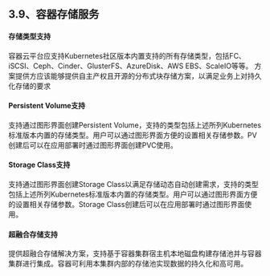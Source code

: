 ## 3.9、容器存储服务

#### 存储类型支持

容器云平台应支持Kubernetes社区版本内置支持的所有存储类型，包括FC、iSCSI、Ceph、Cinder、GlusterFS、AzureDisk、AWS EBS、ScaleIO等等。
方案提供方应该能够提供自主产权且开源的分布式块存储方案，以满足业务上对持久化存储的要求



#### Persistent Volume支持

支持通过图形界面创建Persistent Volume，支持的类型包括上述所列Kubernetes标准版本内置的存储类型。用户可以通过图形界面方便的设置相关存储参数。PV创建后可以在应用部署时通过图形界面创建PVC使用。



#### Storage Class支持

支持通过图形界面创建Storage Class以满足存储动态自动创建需求，支持的类型包括上述所列Kubernetes标准版本内置的存储类型。用户可以通过图形界面方便的设置相关存储参数。Storage Class创建后可以在应用部署时通过图形界面使用。



#### 超融合存储支持

提供超融合存储解决方案，支持基于容器集群宿主机本地磁盘构建存储池并与容器集群进行集成。容器可利用本集群内部的存储池实现数据的持久化和高可用。